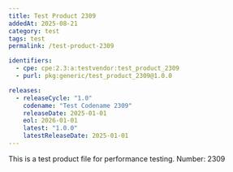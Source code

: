 ```yaml
---
title: Test Product 2309
addedAt: 2025-08-21
category: test
tags: test
permalink: /test-product-2309

identifiers:
  - cpe: cpe:2.3:a:testvendor:test_product_2309
  - purl: pkg:generic/test_product_2309@1.0.0

releases:
  - releaseCycle: "1.0"
    codename: "Test Codename 2309"
    releaseDate: 2025-01-01
    eol: 2026-01-01
    latest: "1.0.0"
    latestReleaseDate: 2025-01-01
---
```


This is a test product file for performance testing. Number: 2309
